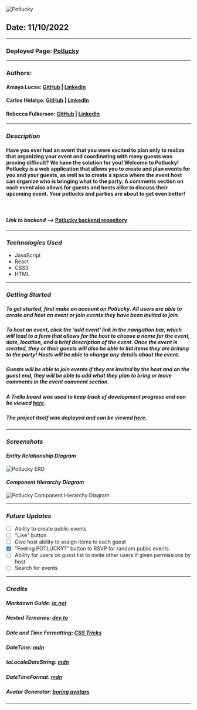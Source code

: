 ![Potlucky](https://i.imgur.com/O5OyXvg.jpg)

## **Date:** 11/10/2022

---

### **Deployed Page:** [Potlucky](https://feelingpotlucky.herokuapp.com/)

---

### **Authors:**

#### Amaya Lucas: [GitHub](https://github.com/ajluc/) | [LinkedIn](https://www.linkedin.com/in/amaya-lucas/)

#### Carlos Hidalgo: [GitHub](https://github.com/pancholo35) | [LinkedIn](https://www.linkedin.com/in/carlos-hidalgo-linkin/)

#### Rebecca Fulkerson: [GitHub](https://github.com/ralicynf) | [LinkedIn](https://www.linkedin.com/in/fulkersonrebecca/)

---

### **_Description_**

#### Have you ever had an event that you were excited to plan only to realize that organizing your event and coordinating with many guests was proving difficult? We have the solution for you! Welcome to Potlucky! Potlucky is a web application that allows you to create and plan events for you and your guests, as well as to create a space where the event host can organize who is bringing what to the party. A comments section on each event also allows for guests and hosts alike to discuss their upcoming event. Your potlucks and parties are about to get even better!

<br />

#### **_Link to backend -->_** [Potlucky backend repository](https://github.com/ralicynf/potlucky-back-end)

---

### **_Technologies Used_**

- JavaScript
- React
- CSS3
- HTML

---

### **_Getting Started_**

##### To get started, first make an account on Potlucky. All users are able to create and host an event or join events they have been invited to join.

##### To host an event, click the 'add event' link in the navigation bar, which will lead to a form that allows for the host to choose a name for the event, date, location, and a brief description of the event. Once the event is created, they or their guests will also be able to list items they are brining to the party! Hosts will be able to change any details about the event.

##### Guests will be able to join events if they are invited by the host and on the guest end, they will be able to add what they plan to bring or leave comments in the event comment section.

##### A Trello board was used to keep track of development progress and can be viewed [here](https://trello.com/b/Vi9hiVsb/project-3-potlucky).

##### The project itself was deployed and can be viewed [here](https://feelingpotlucky.herokuapp.com/).

---

### **_Screenshots_**

#### _Entity Relationship Diagram_

![Potlucky ERD](https://i.imgur.com/Gnwm1lz.jpg)

#### _Component Hierarchy Diagram_

![Potlucky Component Hierarchy Diagram](https://i.imgur.com/iVJbH1m.png)

---

### **_Future Updates_**

- [ ] Ability to create public events
- [ ] "Like" button
- [ ] Give host ability to assign items to each guest
- [x] "Feeling POTLUCKY?" button to RSVP for random public events
- [ ] Ability for users on guest list to invite other users if given permissions by host
- [ ] Search for events

---

### **_Credits_**

##### Markdown Guide: [ia.net](https://ia.net/writer/support/general/markdown-guide)

##### Nested Ternaries: [dev.to](https://dev.to/samba_code/nested-ternary-statements-in-react-jsx-35kp)

##### Date and Time Formatting: [CSS Tricks](https://css-tricks.com/how-to-convert-a-date-string-into-a-human-readable-format/)

##### DateTime: [mdn](https://developer.mozilla.org/en-US/docs/Web/JavaScript/Reference/Global_Objects/Intl/DateTimeFormat/DateTimeFormat#using_timestyle_and_datestyle)

##### toLocaleDateString: [mdn](https://developer.mozilla.org/en-US/docs/Web/JavaScript/Reference/Global_Objects/Date/toLocaleDateString)

##### DateTimeFormat: [mdn](https://developer.mozilla.org/en-US/docs/Web/JavaScript/Reference/Global_Objects/Intl/DateTimeFormat/DateTimeFormat)

##### Avatar Generator: [boring avatars](https://boringavatars.com/)

---
